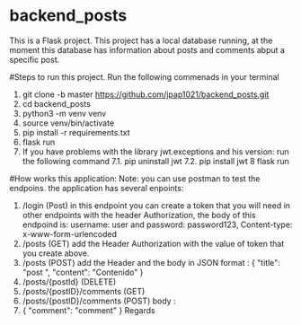# backend_posts

This is a Flask project.
This project has a local database running, at the moment this database has information about posts and comments abput a specific post.


#Steps to run this project. Run the following commenads in your terminal 

1. git clone -b master https://github.com/jpap1021/backend_posts.git
2. cd backend_posts
3. python3 -m venv venv
4. source venv/bin/activate
5. pip install -r requirements.txt
6. flask run
7. If you have problems with the library jwt.exceptions and his version: run the following command
7.1. pip uninstall jwt
7.2. pip install jwt
8 flask run

#How works this application: 
Note: you can use postman to test the endpoins.
the application has several enpoints:
1. /login (Post) in this endpoint you can create a token that you will need in other endpoints with the header Authorization, the body of this endpoind is:
username: user and password: password123, Content-type: x-www-form-urlencoded
2. /posts (GET) add the Header Authorization with the value of token that you create above.
3. /posts (POST) add the Header and the body in JSON format : 
{
  "title": "post ",
  "content": "Contenido"
}
4. /posts/{postId} (DELETE)
5. /posts/{postID}/comments (GET)
6. /posts/{postID}/comments (POST) body : 
7. {
 "comment": "comment"
 }
Regards
